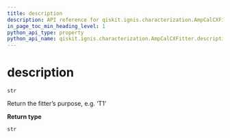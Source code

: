 ```yaml
---
title: description
description: API reference for qiskit.ignis.characterization.AmpCalCXFitter.description
in_page_toc_min_heading_level: 1
python_api_type: property
python_api_name: qiskit.ignis.characterization.AmpCalCXFitter.description
---
```


# description

<span id="qiskit.ignis.characterization.AmpCalCXFitter.description" />

`str`

Return the fitter’s purpose, e.g. ‘T1’

**Return type**

`str`

